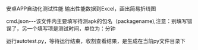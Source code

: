 安卓APP自动化测试性能 输出性能数据到Excel，画出简易折线图



cmd.json---该文件内主要填写待测apk的包名（packagename),注意：别填写错误了，另一个填写项是测试时间，单位为：分钟


运行autotest.py，等待运行结束，收割查看结果，是生成在当前py文件目录下
